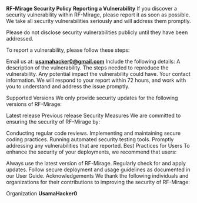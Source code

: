 **RF-Mirage Security Policy**
**Reporting a Vulnerability**
If you discover a security vulnerability within RF-Mirage, please report it as soon as possible. We take all security vulnerabilities seriously and will address them promptly.

Please do not disclose security vulnerabilities publicly until they have been addressed.

To report a vulnerability, please follow these steps:

Email us at: **usamahacker0@gmail.com**
Include the following details:
A description of the vulnerability.
The steps needed to reproduce the vulnerability.
Any potential impact the vulnerability could have.
Your contact information.
We will respond to your report within 72 hours, and work with you to understand and address the issue promptly.

Supported Versions
We only provide security updates for the following versions of RF-Mirage:

Latest release
Previous release
Security Measures
We are committed to ensuring the security of RF-Mirage by:

Conducting regular code reviews.
Implementing and maintaining secure coding practices.
Running automated security testing tools.
Promptly addressing any vulnerabilities that are reported.
Best Practices for Users
To enhance the security of your deployments, we recommend that users:

Always use the latest version of RF-Mirage.
Regularly check for and apply updates.
Follow secure deployment and usage guidelines as documented in our User Guide.
Acknowledgements
We thank the following individuals and organizations for their contributions to improving the security of RF-Mirage:

Organization **UsamaHacker0**
